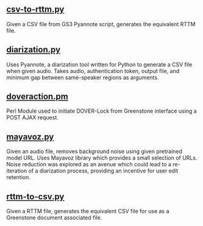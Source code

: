 <!-- Files -->
## [csv-to-rttm.py](csv-to-rttm.py)
Given a CSV file from GS3 Pyannote script, generates the equivalent RTTM file.

## [diarization.py](diarization.py)
Uses Pyannote, a diarization tool written for Python to generate a CSV file when given audio. Takes audio, authentication token, output file, and minimum gap between same-speaker regions as arguments.

## [doveraction.pm](doveraction.pm)
Perl Module used to initiate DOVER-Lock from Greenstone interface using a POST AJAX request. 

## [mayavoz.py](mayavoz.py)
Given an audio file, removes background noise using given pretrained model URL. Uses Mayavoz library which provides a small selection of URLs. Noise reduction was explored as an avenue which could lead to a re-iteration of a diarization process, providing an incentive for user edit retention.  

## [rttm-to-csv.py](rttm-to-csv.py)
Given a RTTM file, generates the equivalent CSV file for use as a Greenstone document associated file.